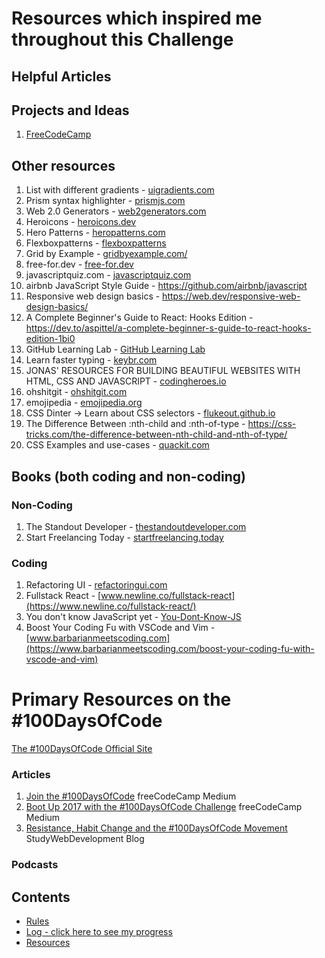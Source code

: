 # Resources which inspired me throughout this Challenge

## Helpful Articles

## Projects and Ideas
1. [FreeCodeCamp](https://www.freecodecamp.com)

## Other resources
1. List with different gradients - [uigradients.com](https://uigradients.com/)
2. Prism syntax highlighter - [prismjs.com](https://prismjs.com/)
3. Web 2.0 Generators - [web2generators.com](https://www.web2generators.com/)
4. Heroicons - [heroicons.dev](https://heroicons.dev/)
5. Hero Patterns - [heropatterns.com](https://www.heropatterns.com/)
6. Flexboxpatterns - [flexboxpatterns](https://www.flexboxpatterns.com/)
7. Grid by Example - [gridbyexample.com/](https://gridbyexample.com/)
8. free-for.dev - [free-for.dev](https://free-for.dev/)
9. javascriptquiz.com - [javascriptquiz.com](https://javascriptquiz.com/)
10. airbnb JavaScript Style Guide - https://github.com/airbnb/javascript
11. Responsive web design basics - https://web.dev/responsive-web-design-basics/
12. A Complete Beginner's Guide to React: Hooks Edition - https://dev.to/aspittel/a-complete-beginner-s-guide-to-react-hooks-edition-1bi0
13. GitHub Learning Lab - [GitHub Learning Lab](https://lab.github.com/)
14. Learn faster typing - [keybr.com](https://www.keybr.com/)
15. JONAS' RESOURCES FOR BUILDING BEAUTIFUL WEBSITES WITH HTML, CSS AND JAVASCRIPT - [codingheroes.io](http://codingheroes.io/resources/)
16. ohshitgit - [ohshitgit.com](https://ohshitgit.com/)
17. emojipedia - [emojipedia.org](https://emojipedia.org/)
18. CSS Dinter -> Learn about CSS selectors - [flukeout.github.io](https://flukeout.github.io/)
19. The Difference Between :nth-child and :nth-of-type - https://css-tricks.com/the-difference-between-nth-child-and-nth-of-type/
20. CSS Examples and use-cases - [quackit.com](https://www.quackit.com/css/examples/)

## Books (both coding and non-coding)

### Non-Coding
1. The Standout Developer - [thestandoutdeveloper.com](https://www.thestandoutdeveloper.com/)
2. Start Freelancing Today - [startfreelancing.today](https://startfreelancing.today/)

### Coding
1. Refactoring UI - [refactoringui.com](https://refactoringui.com/book/)
2. Fullstack React - [www.newline.co/fullstack-react](https://www.newline.co/fullstack-react/)
3. You don't know JavaScript yet - [You-Dont-Know-JS](https://github.com/getify/You-Dont-Know-JS)
4. Boost Your Coding Fu with VSCode and Vim - [www.barbarianmeetscoding.com](https://www.barbarianmeetscoding.com/boost-your-coding-fu-with-vscode-and-vim)

# Primary Resources on the #100DaysOfCode

[The #100DaysOfCode Official Site](http://100daysofcode.com/)

### Articles
1. [Join the #100DaysOfCode](https://medium.freecodecamp.com/join-the-100daysofcode-556ddb4579e4) freeCodeCamp Medium
2. [Boot Up 2017 with the #100DaysOfCode Challenge](https://medium.freecodecamp.com/start-2017-with-the-100daysofcode-improved-and-updated-18ce604b237b) freeCodeCamp Medium 
3. [Resistance, Habit Change and the #100DaysOfCode Movement](https://studywebdevelopment.com/100-days-of-code.html) StudyWebDevelopment Blog

### Podcasts

## Contents
* [Rules](rules.md)
* [Log - click here to see my progress](log.md)
* [Resources](resources.md)
